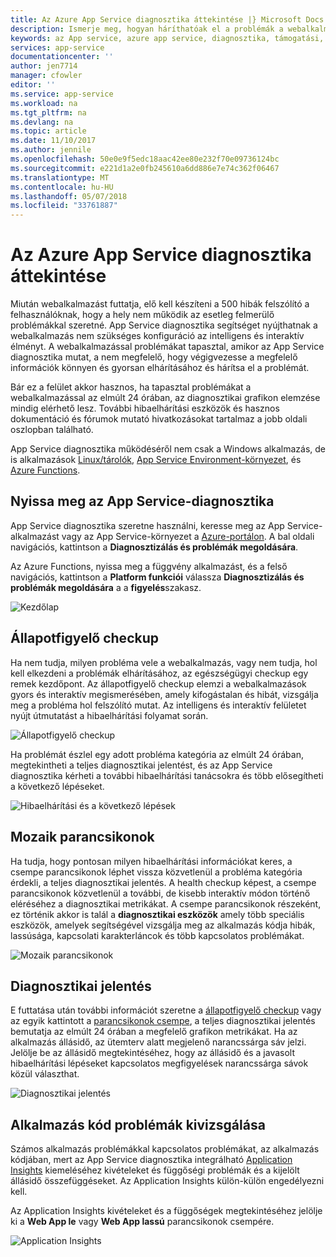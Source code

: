 ```yaml
---
title: Az Azure App Service diagnosztika áttekintése |} Microsoft Docs
description: Ismerje meg, hogyan háríthatóak el a problémák a webalkalmazással App Service diagnosztika.
keywords: az App service, azure app service, diagnosztika, támogatási, webalkalmazás, hibaelhárítási segítséget
services: app-service
documentationcenter: ''
author: jen7714
manager: cfowler
editor: ''
ms.service: app-service
ms.workload: na
ms.tgt_pltfrm: na
ms.devlang: na
ms.topic: article
ms.date: 11/10/2017
ms.author: jennile
ms.openlocfilehash: 50e0e9f5edc18aac42ee80e232f70e09736124bc
ms.sourcegitcommit: e221d1a2e0fb245610a6dd886e7e74c362f06467
ms.translationtype: MT
ms.contentlocale: hu-HU
ms.lasthandoff: 05/07/2018
ms.locfileid: "33761887"
---
```

# <a name="azure-app-service-diagnostics-overview"></a>Az Azure App Service diagnosztika áttekintése 

Miután webalkalmazást futtatja, elő kell készíteni a 500 hibák felszólító a felhasználóknak, hogy a hely nem működik az esetleg felmerülő problémákkal szeretné. App Service diagnosztika segítséget nyújthatnak a webalkalmazás nem szükséges konfiguráció az intelligens és interaktív élményt. A webalkalmazással problémákat tapasztal, amikor az App Service diagnosztika mutat, a nem megfelelő, hogy végigvezesse a megfelelő információk könnyen és gyorsan elhárításához és hárítsa el a problémát. 
 
Bár ez a felület akkor hasznos, ha tapasztal problémákat a webalkalmazással az elmúlt 24 órában, az diagnosztikai grafikon elemzése mindig elérhető lesz. További hibaelhárítási eszközök és hasznos dokumentáció és fórumok mutató hivatkozásokat tartalmaz a jobb oldali oszlopban található.

App Service diagnosztika működéséről nem csak a Windows alkalmazás, de is alkalmazások [Linux/tárolók](https://docs.microsoft.com/en-us/azure/app-service/containers/app-service-linux-intro), [App Service Environment-környezet](https://docs.microsoft.com/en-us/azure/app-service/environment/intro), és [Azure Functions](https://docs.microsoft.com/en-us/azure/azure-functions/functions-overview). 

## <a name="open-app-service-diagnostics"></a>Nyissa meg az App Service-diagnosztika

App Service diagnosztika szeretne használni, keresse meg az App Service-alkalmazást vagy az App Service-környezet a [Azure-portálon](https://portal.azure.com). A bal oldali navigációs, kattintson a **Diagnosztizálás és problémák megoldására**. 

Az Azure Functions, nyissa meg a függvény alkalmazást, és a felső navigációs, kattintson a **Platform funkciói** válassza **Diagnosztizálás és problémák megoldására** a a **figyelés**szakasz. 

![Kezdőlap](./media/app-service-diagnostics/Homepage1.png)

## <a name="health-checkup"></a>Állapotfigyelő checkup

Ha nem tudja, milyen probléma vele a webalkalmazás, vagy nem tudja, hol kell elkezdeni a problémák elhárításához, az egészségügyi checkup egy remek kezdőpont. Az állapotfigyelő checkup elemzi a webalkalmazások gyors és interaktív megismerésében, amely kifogástalan és hibát, vizsgálja meg a probléma hol felszólító mutat. Az intelligens és interaktív felületet nyújt útmutatást a hibaelhárítási folyamat során.  

![Állapotfigyelő checkup](./media/app-service-diagnostics/HealthCheckup2.png)

Ha problémát észlel egy adott probléma kategória az elmúlt 24 órában, megtekintheti a teljes diagnosztikai jelentést, és az App Service diagnosztika kérheti a további hibaelhárítási tanácsokra és több elősegítheti a következő lépéseket.

![Hibaelhárítási és a következő lépések](./media/app-service-diagnostics/Troubleshooting3.png)

## <a name="tile-shortcuts"></a>Mozaik parancsikonok

Ha tudja, hogy pontosan milyen hibaelhárítási információkat keres, a csempe parancsikonok léphet vissza közvetlenül a probléma kategória érdekli, a teljes diagnosztikai jelentés. A health checkup képest, a csempe parancsikonok közvetlenül a további, de kisebb interaktív módon történő eléréséhez a diagnosztikai metrikákat. A csempe parancsikonok részeként, ez történik akkor is talál a **diagnosztikai eszközök** amely több speciális eszközök, amelyek segítségével vizsgálja meg az alkalmazás kódja hibák, lassúsága, kapcsolati karakterláncok és több kapcsolatos problémákat. 

![Mozaik parancsikonok](./media/app-service-diagnostics/TileShortcuts4.png)

## <a name="diagnostic-report"></a>Diagnosztikai jelentés

E futtatása után további információt szeretne a [állapotfigyelő checkup](#health-checkup) vagy az egyik kattintott a [parancsikonok csempe](#tile-shortcuts), a teljes diagnosztikai jelentés bemutatja az elmúlt 24 órában a megfelelő grafikon metrikákat. Ha az alkalmazás állásidő, az ütemterv alatt megjelenő narancssárga sáv jelzi. Jelölje be az állásidő megtekintéséhez, hogy az állásidő és a javasolt hibaelhárítási lépéseket kapcsolatos megfigyelések narancssárga sávok közül választhat. 

![Diagnosztikai jelentés](./media/app-service-diagnostics/DiagnosticReport5.png)


## <a name="investigating-application-code-issues"></a>Alkalmazás kód problémák kivizsgálása

Számos alkalmazás problémákkal kapcsolatos problémákat, az alkalmazás kódjában, mert az App Service diagnosztika integrálható [Application Insights](https://azure.microsoft.com/services/application-insights/) kiemeléséhez kivételeket és függőségi problémák és a kijelölt állásidő összefüggéseket. Az Application Insights külön-külön engedélyezni kell. 

Az Application Insights kivételeket és a függőségek megtekintéséhez jelölje ki a **Web App le** vagy **Web App lassú** parancsikonok csempére. 

![Application Insights](./media/app-service-diagnostics/AppInsights6.png)


